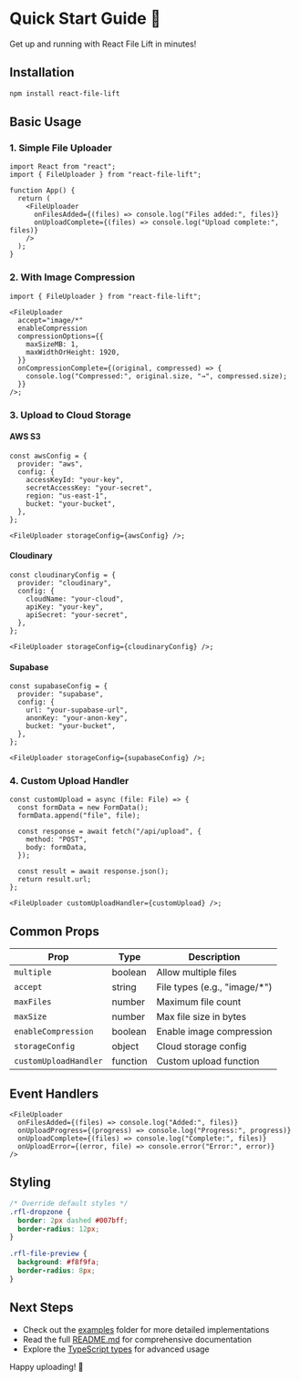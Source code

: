 # Quick Start Guide 🚀

Get up and running with React File Lift in minutes!

## Installation

```bash
npm install react-file-lift
```

## Basic Usage

### 1. Simple File Uploader

```tsx
import React from "react";
import { FileUploader } from "react-file-lift";

function App() {
  return (
    <FileUploader
      onFilesAdded={(files) => console.log("Files added:", files)}
      onUploadComplete={(files) => console.log("Upload complete:", files)}
    />
  );
}
```

### 2. With Image Compression

```tsx
import { FileUploader } from "react-file-lift";

<FileUploader
  accept="image/*"
  enableCompression
  compressionOptions={{
    maxSizeMB: 1,
    maxWidthOrHeight: 1920,
  }}
  onCompressionComplete={(original, compressed) => {
    console.log("Compressed:", original.size, "→", compressed.size);
  }}
/>;
```

### 3. Upload to Cloud Storage

#### AWS S3

```tsx
const awsConfig = {
  provider: "aws",
  config: {
    accessKeyId: "your-key",
    secretAccessKey: "your-secret",
    region: "us-east-1",
    bucket: "your-bucket",
  },
};

<FileUploader storageConfig={awsConfig} />;
```

#### Cloudinary

```tsx
const cloudinaryConfig = {
  provider: "cloudinary",
  config: {
    cloudName: "your-cloud",
    apiKey: "your-key",
    apiSecret: "your-secret",
  },
};

<FileUploader storageConfig={cloudinaryConfig} />;
```

#### Supabase

```tsx
const supabaseConfig = {
  provider: "supabase",
  config: {
    url: "your-supabase-url",
    anonKey: "your-anon-key",
    bucket: "your-bucket",
  },
};

<FileUploader storageConfig={supabaseConfig} />;
```

### 4. Custom Upload Handler

```tsx
const customUpload = async (file: File) => {
  const formData = new FormData();
  formData.append("file", file);

  const response = await fetch("/api/upload", {
    method: "POST",
    body: formData,
  });

  const result = await response.json();
  return result.url;
};

<FileUploader customUploadHandler={customUpload} />;
```

## Common Props

| Prop                  | Type     | Description                   |
| --------------------- | -------- | ----------------------------- |
| `multiple`            | boolean  | Allow multiple files          |
| `accept`              | string   | File types (e.g., "image/\*") |
| `maxFiles`            | number   | Maximum file count            |
| `maxSize`             | number   | Max file size in bytes        |
| `enableCompression`   | boolean  | Enable image compression      |
| `storageConfig`       | object   | Cloud storage config          |
| `customUploadHandler` | function | Custom upload function        |

## Event Handlers

```tsx
<FileUploader
  onFilesAdded={(files) => console.log("Added:", files)}
  onUploadProgress={(progress) => console.log("Progress:", progress)}
  onUploadComplete={(files) => console.log("Complete:", files)}
  onUploadError={(error, file) => console.error("Error:", error)}
/>
```

## Styling

```css
/* Override default styles */
.rfl-dropzone {
  border: 2px dashed #007bff;
  border-radius: 12px;
}

.rfl-file-preview {
  background: #f8f9fa;
  border-radius: 8px;
}
```

## Next Steps

- Check out the [examples](./examples/) folder for more detailed implementations
- Read the full [README.md](./README.md) for comprehensive documentation
- Explore the [TypeScript types](./src/types/index.ts) for advanced usage

Happy uploading! 🎉
